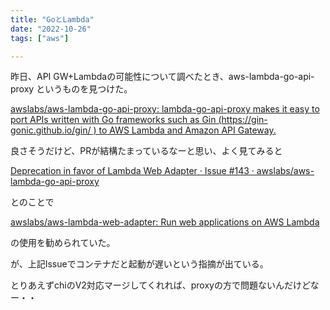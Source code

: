 ```yaml
---
title: "GoとLambda"
date: "2022-10-26"
tags: ["aws"]

---
```


昨日、API GW+Lambdaの可能性について調べたとき、aws-lambda-go-api-proxy というものを見つけた。

[awslabs/aws-lambda-go-api-proxy: lambda-go-api-proxy makes it easy to port APIs written with Go frameworks such as Gin (https://gin-gonic.github.io/gin/ ) to AWS Lambda and Amazon API Gateway.](https://github.com/awslabs/aws-lambda-go-api-proxy)

良さそうだけど、PRが結構たまっているなーと思い、よく見てみると

[Deprecation in favor of Lambda Web Adapter · Issue #143 · awslabs/aws-lambda-go-api-proxy](https://github.com/awslabs/aws-lambda-go-api-proxy/issues/143)

とのことで

[awslabs/aws-lambda-web-adapter: Run web applications on AWS Lambda](https://github.com/awslabs/aws-lambda-web-adapter)

の使用を勧められていた。

が、上記Issueでコンテナだと起動が遅いという指摘が出ている。

とりあえずchiのV2対応マージしてくれれば、proxyの方で問題ないんだけどなー・・
